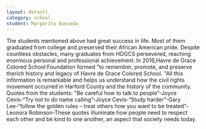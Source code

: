 ```yaml
---
layout: default
category: school
student: Margarita Quezada
---
```


The students mentioned above had great success in life. Most of them graduated from college and preserved their African American pride.  Despite countless obstacles, many graduates from HDGCS persevered, reaching enormous personal and professional achievement.  In 2016,Havre de Grace Colored School Foundation formed “to remember, promote, and preserve therich history and legacy of Havre de Grace Colored School.  "All this information is remarkable and helps us understand how the civil rights movement occurred in Harford County and the history of the community.  Quotes from the students: "Be careful how to talk to people”-Joyce Cevis-“Try not to do name calling”-Joyce Cevis-“Study harder”-Gary Lee-“follow the golden rules  – treat others how you want to be treated”-Leonora Robinson-These quotes illuminate how people need to respect each other and be kind to one another, an aspect that society needs today. 
